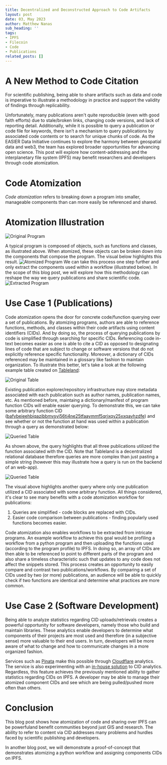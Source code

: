 ```yaml
---
title: Decentralized and Deconstructed Approach to Code Artifacts
layout: post
date: 03, May 2023
author: Matthew Nanas
sub_heading: ''
tags:
- IPFS
- Filecoin
- Code
- Publications
related_posts: []
---
```

# A New Method to Code Citation

For scientific publishing, being able to share artifacts such as data and code is imperative to illustrate a methodology in practice and support the validity of findings through replicability.

Unfortunately, many publications aren't quite reproducible (even with good faith efforts) due to stale/broken links, changing code versions, and lack of reporting detail. Additionally, while it is possible to query a publication or code file for keywords, there isn’t a mechanism to query publications by associated code contents or to search for unique chunks of code. As the EASIER Data Initiative continues to explore the harmony between geospatial data and web3, the team has explored broader opportunities for advancing open science. This post will explore how content-addressing and the interplanetary file system (IPFS) may benefit researchers and developers through code atomization.

# Code Atomization

*Code atomization* refers to breaking down a program into smaller, manageable components than can more easily be referenced and shared. 

# Atomization Illustration

![Original Program](../../_img/posts/2023-05-03/original_program.png)

A typical program is composed of objects, such as functions and classes, as illustrated above. When atomized, these objects can be broken down into the components that compose the program. The visual below highlights this result.
![Atomized Program](../../_img/posts/2023-05-03/atomized_program.png)
We can take this process one step further and only extract the components used within a workflow (illustrated below). In the scope of this blog post, we will explore how this methodology can reshape the way we query publications and share scientific code.
![Extracted Program](../../_img/posts/2023-05-03/extracted_program.png)

# Use Case 1 (Publications)

Code atomization opens the door for concrete code/function querying over a set of publications. By atomizing programs, authors are able to reference functions, methods, and classes within their code artifacts using content identifiers (CIDs). And by doing so, the process of querying publications by code is simplified through searching for specific CIDs. Referencing code in-text becomes easier as one is able to cite a CID as opposed to designating lines of code that are subject to change or software versions that do not explicitly reference specific functionality. Moreover, a dictionary of CIDs referenced may be maintained in a glossary like fashion to maintain organization. To illustrate this better, let's take a look at the following example table created on [Tableland](https://tableland.xyz):

![Original Table](../../_img/posts/2023-05-03/table_query.png)

Existing publication explorer/repository infrastructure may store metadata associated with each publication such as author names, publication names, etc. As mentioned before, maintaing a dictionary/manifest of program function CIDs will enable easier querying. To demonstrate this, we can take some arbitrary function CID ([bafybeieehbjqazibbmvsyj56ti4ne25tfaaymmf5qrixqy25xxqavhzdfe](https://bafybeieehbjqazibbmvsyj56ti4ne25tfaaymmf5qrixqy25xxqavhzdfe.ipfs.w3s.link)) and see whether or not the function at hand was used within a publication through a query as demonstrated below:

![Queried Table](../../_img/posts/2023-05-03/table_query2.png)

As shown above, the query highlights that all three publications utilized the function associated with the CID. Note that Tableland is a decentralized relational database therefore queries are more complex than just pasting a simple string (however this may illustrate how a query is run on the backend of an web-app).

![Queried Table](../../_img/posts/2023-05-03/table_query3.png)

The visual above highlights another query where only one publication utilized a CID associated with some arbitrary function. All things considered, it's clear to see many benefits with a code atomization workflow for publications:

1. Queries are simplified - code blocks are replaced with CIDs.
2. Easier code comparison between publications - finding popularly used functions becomes easier.

Code atomization also enables workflows to be extracted from intricate programs. An example workflow to achieve this goal would be profiling a workflow from a python program and then uploading the functions used (according to the program profile) to IPFS. In doing so, an array of CIDs are then able to be referenced to point to different parts of the program and also share a timeless characteristic such that updates to any code does not affect the snippets stored. This process creates an opportunity to easily compare and contrast two publications/workflows. By comparing a set of CIDs used by two (or more) publications, an audience will be able to quickly check if two functions are identical and determine what practices are more common.

# Use Case 2 (Software Development)

Being able to analyze statistics regarding CID uploads/retrievals creates a powerful opportunity for software developers, namely those who build and maintain libraries. These analytics enable developers to determine what components of their projects are most used and therefore (in a subjective sense) more valuable to their end users. In turn, developers will be more aware of what to change and how to communicate changes in a more organized fashion.

Services such as [Pinata](https://www.pinata.cloud) make this possible through [Cloudflare](https://www.cloudflare.com) analytics. The service is also experimenting with an [in-house solution](https://pinnie.typeform.com/to/fxNLtCfo) to CID analytics. Regardless, this feature achieves the previously mentioned ability to gather statistics regarding CIDs on IPFS. A developer may be able to manage their atomized component CIDs and see which are being pulled/pushed more often than others. 

# Conclusion

This blog post shows how atomization of code and sharing over IPFS can be powerfuland benefit communities beyond just GIS and research. The ability to refer to content via CID addresses many problems and hurdles faced by scientific publishing and developers.

In another blog post, we will demonstrate a proof-of-concept that demonstrates atomizing a python workflow and assigning components CIDs on IPFS.
